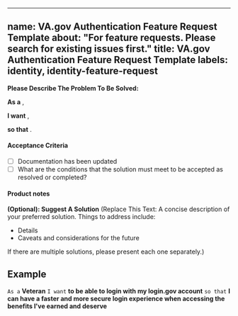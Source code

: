 
---
name: VA.gov Authentication Feature Request Template
about: "For feature requests. Please search for existing issues first."
title: VA.gov Authentication Feature Request Template
labels: identity, identity-feature-request
---

**Please Describe The Problem To Be Solved:**

**As a** ,
<!-- Who is the storyteller? -->
**I want** ,
<!-- Describe the want/need in as few words as possible. Avoid the "how". -->
**so that** .
<!-- What is the value to the storyteller? -->
#### Acceptance Criteria
- [ ] Documentation has been updated
- [ ] What are the conditions that the solution must meet to be accepted as resolved or completed?

#### Product notes


**(Optional): Suggest A Solution**
(Replace This Text: A concise description of your preferred solution. Things to address include:
* Details
* Caveats and considerations for the future

If there are multiple solutions, please present each one separately.)


## Example
`As a` **Veteran** `I want` **to be able to login with my login.gov account** `so that` **I can have a faster and more secure login experience when accessing the benefits I've earned and deserve**
